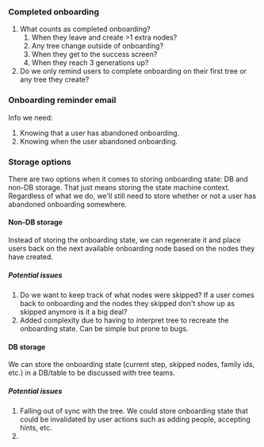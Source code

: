 ### Completed onboarding
1. What counts as completed onboarding?
    1. When they leave and create >1 extra nodes?
    2. Any tree change outside of onboarding?
    3. When they get to the success screen?
    4. When they reach 3 generations up?
2. Do we only remind users to complete onboarding on their first tree or any tree they create?
### Onboarding reminder email
Info we need:
1. Knowing that a user has abandoned onboarding.
2. Knowing when the user abandoned onboarding.
### Storage options
There are two options when it comes to storing onboarding state: DB and non-DB storage. That just means storing the state machine context. Regardless of what we do, we'll still need to store whether or not a user has abandoned onboarding somewhere.
#### Non-DB storage
Instead of storing the onboarding state, we can regenerate it and place users back on the next available onboarding node based on the nodes they have created.
##### Potential issues
1. Do we want to keep track of what nodes were skipped? If a user comes back to onboarding and the nodes they skipped don't show up as skipped anymore is it a big deal?
2. Added complexity due to having to interpret tree to recreate the onboarding state. Can be simple but prone to bugs.
#### DB storage
We can store the onboarding state (current step, skipped nodes, family ids, etc.) in a DB/table to be discussed with tree teams.
##### Potential issues
1. Falling out of sync with the tree. We could store onboarding state that could be invalidated by user actions such as adding people, accepting hints, etc.
2. 